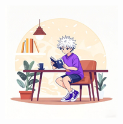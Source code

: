 <a href="https://weasontang.github.io"><img src="fun/public/bc.png" alt="background" width="300" height="300"></a>
